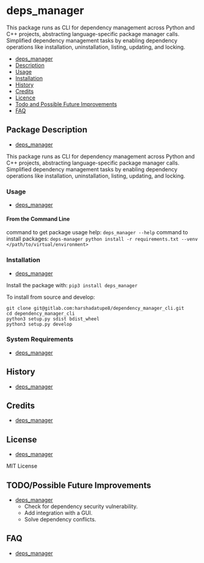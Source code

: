 # deps\_manager

This package runs as CLI for dependency management across Python and C++ projects, abstracting language-specific package manager calls.
Simplified dependency management tasks by enabling dependency operations like installation, uninstallation, listing, updating, and locking.


* [deps\_manager](#deps\_manager)
* [Description](#package-description)
* [Usage](#usage)
* [Installation](#installation)
* [History](#history)
* [Credits](#credits)
* [Licence](#licence)
* [Todo and Possible Future Improvements](#todopossible-future-improvements)
* [FAQ](#faq)


## Package Description
* [deps\_manager](#deps\_manager)

This package runs as CLI for dependency management across Python and C++ projects, abstracting language-specific package manager calls.
Simplified dependency management tasks by enabling dependency operations like installation, uninstallation, listing, updating, and locking.

### Usage
* [deps\_manager](#deps\_manager)

#### From the Command Line

command to get package usage help: ```deps_manager --help```
command to install packages: ```deps-manager python install -r requirements.txt --venv </path/to/virtual/environment>```

### Installation
* [deps\_manager](#deps\_manager)

Install the package with:
```pip3 install deps_manager```

To install from source and develop:
```
git clone git@gitlab.com:harshadatupe8/dependency_manager_cli.git
cd dependency_manager_cli
python3 setup.py sdist bdist_wheel
python3 setup.py develop
```

### System Requirements
* [deps\_manager](#deps\_manager)

## History
* [deps\_manager](#deps\_manager)

## Credits
* [deps\_manager](#deps\_manager)

## License
* [deps\_manager](#deps\_manager)

MIT License

## TODO/Possible Future Improvements
* [deps\_manager](#deps\_manager)
    * Check for dependency security vulnerability.
    * Add integration with a GUI.
    * Solve dependency conflicts.

## FAQ
* [deps\_manager](#deps\_manager)